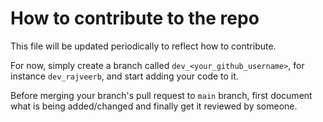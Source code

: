 # How to contribute to the repo


This file will be updated periodically to reflect how to contribute.

For now, simply create a branch called `dev_<your_github_username>`, for instance `dev_rajveerb`, and start adding your code to it.

Before merging your branch's pull request to `main` branch, first document what is being added/changed and finally get it reviewed by someone.